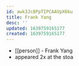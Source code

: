```yaml
---
id: awk3Jc8PpTIPCAAVpX6ku
title: Frank Yang
desc: ''
updated: 1639759165177
created: 1639759165177
---
```



- [[person]] - Frank Yang
- appeared 2x at the stoa
